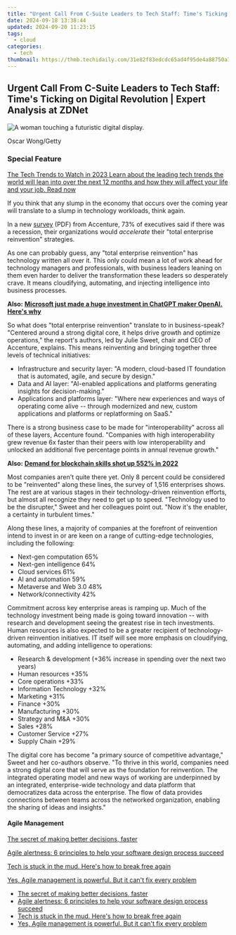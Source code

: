 ```yaml
---
title: "Urgent Call From C-Suite Leaders to Tech Staff: Time's Ticking on Digital Revolution | Expert Analysis at ZDNet"
date: 2024-09-18 13:38:44
updated: 2024-09-20 11:23:15
tags:
  - cloud
categories:
  - tech
thumbnail: https://thmb.techidaily.com/31e82f83edcdc65ad4f95de4a88750a749956ca58ec25424a7976e33fcb26a46.jpg
---
```


## Urgent Call From C-Suite Leaders to Tech Staff: Time's Ticking on Digital Revolution | Expert Analysis at ZDNet

![A woman touching a futuristic digital display.](https://www.zdnet.com/a/img/resize/f5721c59883284cd25da5bca36a57280621cec63/2022/09/07/867baa95-e405-4e2b-a0e6-3dc9ef55c6f5/a-woman-touching-a-futurisitic-digital-display.jpg?auto=webp&width=1280)

Oscar Wong/Getty

### Special Feature

[The Tech Trends to Watch in 2023 Learn about the leading tech trends the world will lean into over the next 12 months and how they will affect your life and your job.  Read now](https://www.zdnet.com/topic/the-tech-trends-to-watch-in-2023/)

If you think that any slump in the economy that occurs over the coming year will translate to a slump in technology workloads, think again. 

In a new [survey](https://www.accenture.com/content/dam/accenture/final/accenture-com/document/Accenture-Total-Enterprise-Reinvention.pdf#zoom=40) (PDF) from Accenture, 73% of executives said if there was a recession, their organizations would _accelerate_ their "total enterprise reinvention" strategies. 

As one can probably guess, any "total enterprise reinvention" has technology written all over it. This only could mean a lot of work ahead for technology managers and professionals, with business leaders leaning on them even harder to deliver the transformation these leaders so desperately crave. It means cloudifying, automating, and injecting intelligence into business processes.

**Also:** [**Microsoft just made a huge investment in ChatGPT maker OpenAI. Here's why**](https://www.zdnet.com/article/microsoft-just-made-a-huge-investment-in-chatgpt-maker-openai-heres-why//)

So what does "total enterprise reinvention" translate to in business-speak? "Centered around a strong digital core, it helps drive growth and optimize operations," the report's authors, led by Julie Sweet, chair and CEO of Accenture, explains. This means reinventing and bringing together three levels of technical initiatives:

* Infrastructure and security layer: "A modern, cloud-based IT foundation that is automated, agile, and secure by design."
* Data and AI layer: "AI-enabled applications and platforms generating insights for decision-making."
* Applications and platforms layer: "Where new experiences and ways of operating come alive -- through modernized and new, custom applications and platforms or replatforming on SaaS."

There is a strong business case to be made for "interoperability" across all of these layers, Accenture found. "Companies with high interoperability grew revenue 6x faster than their peers with low interoperability and unlocked an additional five percentage points in annual revenue growth."

**Also:** [**Demand for blockchain skills shot up 552% in 2022**](https://www.zdnet.com/article/demand-for-blockchain-skills-shot-up-552-in-2022-heres-why/)

Most companies aren't quite there yet. Only 8 percent could be considered to be "reinvented" along these lines, the survey of 1,516 enterprises shows. The rest are at various stages in their technology-driven reinvention efforts, but almost all recognize they need to get up to speed. "Technology used to be the disrupter," Sweet and her colleagues point out. "Now it's the enabler, a certainty in turbulent times." 

Along these lines, a majority of companies at the forefront of reinvention intend to invest in or are keen on a range of cutting-edge technologies, including the following:

* Next-gen computation 65%
* Next-gen intelligence 64%
* Cloud services 61%
* AI and automation 59%
* Metaverse and Web 3.0 48%
* Network/connectivity 42%

Commitment across key enterprise areas is ramping up. Much of the technology investment being made is going toward innovation -- with research and development seeing the greatest rise in tech investments. Human resources is also expected to be a greater recipient of technology-driven reinvention initiatives. IT itself will see more emphasis on cloudifying, automating, and adding intelligence to operations:

* Research & development (+36% increase in spending over the next two years)
* Human resources +35%
* Core operations +33%
* Information Technology +32%
* Marketing +31%
* Finance +30%
* Manufacturing +30%
* Strategy and M&A +30%
* Sales +28%
* Customer Service +27%
* Supply Chain +29%

The digital core has become "a primary source of competitive advantage," Sweet and her co-authors observe. "To thrive in this world, companies need a strong digital core that will serve as the foundation for reinvention. The integrated operating model and new ways of working are underpinned by an integrated, enterprise-wide technology and data platform that democratizes data across the enterprise. The flow of data provides connections between teams across the networked organization, enabling the sharing of ideas and insights."

#### Agile Management

[The secret of making better decisions, faster](https://www.zdnet.com/article/agile-management-agile-leadership-the-secret-of-making-better-decisions-faster/ "The secret of making better decisions, faster")

[Agile alertness: 6 principles to help your software design process succeed](https://www.zdnet.com/article/agile-alertness-6-principles-to-help-your-software-design-process-succeed/ "Agile alertness: 6 principles to help your software design process succeed")

[Tech is stuck in the mud. Here's how to break free again](https://www.zdnet.com/article/tech-is-stuck-in-the-mud-heres-how-to-break-free-again/ "Tech is stuck in the mud. Here's how to break free again")

[Yes, Agile management is powerful. But it can't fix every problem](https://www.zdnet.com/article/yes-agile-management-is-powerful-but-it-cant-fix-every-problem/ "Yes, Agile management is powerful. But it can't fix every problem")

* [The secret of making better decisions, faster](https://www.zdnet.com/article/agile-management-agile-leadership-the-secret-of-making-better-decisions-faster/ "The secret of making better decisions, faster")
* [Agile alertness: 6 principles to help your software design process succeed](https://www.zdnet.com/article/agile-alertness-6-principles-to-help-your-software-design-process-succeed/ "Agile alertness: 6 principles to help your software design process succeed")
* [Tech is stuck in the mud. Here's how to break free again](https://www.zdnet.com/article/tech-is-stuck-in-the-mud-heres-how-to-break-free-again/ "Tech is stuck in the mud. Here's how to break free again")
* [Yes, Agile management is powerful. But it can't fix every problem](https://www.zdnet.com/article/yes-agile-management-is-powerful-but-it-cant-fix-every-problem/ "Yes, Agile management is powerful. But it can't fix every problem")

<ins class="adsbygoogle"
     style="display:block"
     data-ad-format="autorelaxed"
     data-ad-client="ca-pub-7571918770474297"
     data-ad-slot="1223367746"></ins>



<ins class="adsbygoogle"
     style="display:block"
     data-ad-client="ca-pub-7571918770474297"
     data-ad-slot="8358498916"
     data-ad-format="auto"
     data-full-width-responsive="true"></ins>
